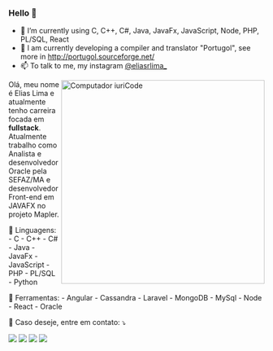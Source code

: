### Hello 👋


- 🌱 I’m currently using C, C++, C#, Java, JavaFx, JavaScript, Node, PHP, PL/SQL, React
- 👯 I am currently developing a compiler and translator "Portugol", see more in http://portugol.sourceforge.net/
- 📫 To talk to me, my instagram <a href="https://www.instagram.com/eliasrlima_/">@eliasrlima_</a>


<img src="https://raw.githubusercontent.com/MicaelliMedeiros/micaellimedeiros/master/image/computer-illustration.png" min-width="400px" max-width="400px" width="400px" align="right" alt="Computador iuriCode">

<p align="left"> 
  Olá, meu nome é Elias Lima e atualmente tenho carreira focada em <strong>fullstack</strong>.<br>
  Atualmente trabalho como Analista e desenvolvedor Oracle pela SEFAZ/MA e desenvolvedor Front-end em JAVAFX no projeto Mapler.
</p>

<p align="left">
  🦄 Linguagens: 
  - C
  - C++
  - C#
  - Java
  - JavaFx
  - JavaScript
  - PHP
  - PL/SQL
  - Python
</p>

<p align="left">
  💼 Ferramentas: 
  - Angular
  - Cassandra
  - Laravel
  - MongoDB
  - MySql
  - Node
  - React
  - Oracle
</p>

<p align="left">
  💌 Caso deseje, entre em contato: ⤵️
</p>

<p align="left">
  <a href="#" alt="Gmail">
  <img src="https://img.shields.io/badge/-Gmail-FF0000?style=flat-square&labelColor=FF0000&logo=gmail&logoColor=white&link=mailto:eliasrlima.2000@gmail.com" /></a>

  <a href="#" alt="Linkedin">
  <img src="https://img.shields.io/badge/-Linkedin-0e76a8?style=flat-square&logo=Linkedin&logoColor=white&link=https://www.linkedin.com/in/elias-lima-27879b204/" /></a>

  <a href="#" alt="WhatsApp">
  <img src="https://img.shields.io/badge/-WhatsApp-25d366?style=flat-square&labelColor=25d366&logo=whatsapp&logoColor=white&link=https://api.whatsapp.com/send?phone=98981341256"/></a>

  <a href="#" alt="Instagram">
  <img src="https://img.shields.io/badge/-Instagram-DF0174?style=flat-square&labelColor=DF0174&logo=instagram&logoColor=white&link=https://www.instagram.com/eliasrlima_/"/></a>
</p>  

